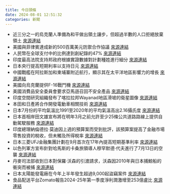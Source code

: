 ```yaml
---
title: 今日頭條
date: 2024-08-01 12:51:32
categories: 新聞            
---
```

- 近三分之一的烏克蘭人準備為和平做出領土讓步，但超過半數的人口拒絕放棄領土 [來源連結](https://asiatimes.com/2024/08/a-third-of-ukrainians-would-yield-land-for-peace-but-its-not-so-simple/)
- 美國與菲律賓達成新的500百萬美元防禦合作協議 [來源連結](https://asiatimes.com/2024/08/marcos-jr-cashing-in-on-us-while-cooling-fire-with-china/)
- 人民幣在全球支付中的比例達到創紀錄的47% [來源連結](https://asiatimes.com/2024/08/forget-the-fed-and-boj-pboc-holds-the-monetary-cards/)
- 印度最高法院支持邦政府根據實證數據對計劃種姓進行細分 [來源連結](https://www.thehindu.com/news/national/supreme-court-upholds-state-governments-power-to-sub-classify-scheduled-castes-scheduled-tribes-for-quota/article68471726.ece)
- 日本央行提高短期利率以支持日元 [來源連結](https://www.japantimes.co.jp/business/2024/08/01/economy/boj-hawkishness-yen-defense/)
- 中國戰艦在阿拉斯加和柬埔寨附近航行，顯示其在太平洋地區影響力的增長 [來源連結](https://asiatimes.com/2024/08/chinese-warships-off-alaska-cambodia-signal-shifting-seas/)
- 美國向烏克蘭提供F-16戰鬥機 [來源連結](https://www.npr.org/2024/08/01/g-s1-14698/ukraine-receives-u-s-f-16-fighter-jets)
- 美國消費品安全委員會要求亞馬遜召回不安全產品 [來源連結](https://www.npr.org/2024/08/01/g-s1-14633/amazon-must-recall-unsafe-products-independent-sellers)
- 印度空間研究組織發布了喀拉拉邦Wayanad地區滑坡的衛星圖像 [來源連結](https://www.thehindu.com/news/national/isro-releases-satellite-before-and-after-images-of-landslide-at-chooralmala-in-wayanad-district-of-kerala/article68472357.ece)
- 本田和日產將合作開發電動車相關技術 [來源連結](https://www.japantimes.co.jp/business/2024/08/01/companies/honda-nissan-ev-tieup/)
- 日本7月份的平均氣溫比1991至2020年的平均氣溫高出2.16攝氏度 [來源連結](https://www.japantimes.co.jp/news/2024/08/01/japan/hottest-july-japan/)
- 日本首相岸田文雄宣布將在明年3月之前允許至少25條公共道路路線上提供自動駕駛服務 [來源連結](https://www.japantimes.co.jp/news/2024/08/01/japan/kishida-self-driving-cars-boost/)
- 印度總理納倫德拉·莫迪因上週的預算案而受到批評，該預算案提高了金融市場零售投資的稅收，但未觸及所得稅率 [來源連結](https://www.japantimes.co.jp/news/2024/08/01/asia-pacific/politics/india-modi-middle-class-budget/)
- 日本三菱UFJ金融集團計劃在9月首次在17年內提高短期基準利率 [來源連結](https://www.japantimes.co.jp/business/2024/08/01/economy/japan-mortgages-rise/)
- 以色列軍方宣布針對哈馬斯的卡桑旅領導人穆罕默德·代夫進行了7月13日的空襲 [來源連結](https://www.npr.org/2024/08/01/nx-s1-5059999/hamas-militant-leader-announced-dead-by-israel-military)
- 丹麥司法部收到日本對保羅·沃森的引渡請求，沃森因2010年與日本捕鯨船的衝突而被捕 [來源連結](https://www.japantimes.co.jp/news/2024/08/01/japan/anti-whaling-activist-extradition-request/)
- 日本太陽能發電廠在今年上半年發生超過9,000起盜竊案件 [來源連結](https://www.japantimes.co.jp/news/2024/08/01/japan/crime-legal/japan-solar-cable-thefts/)
- 食品配送平台Zomato報告2024-25年第一季度淨利潤激增至253億盧比 [來源連結](https://www.thehindu.com/business/Industry/zomato-net-profit-up-126-times-to-253-crore-in-april-june-quarter-revenue-rises-74/article68472867.ece)



